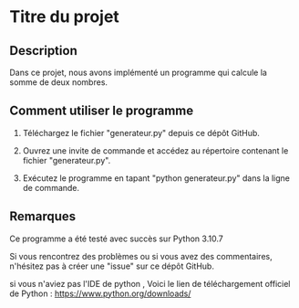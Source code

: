 # Titre du projet

## Description

Dans ce projet, nous avons implémenté un programme qui calcule la somme de deux nombres.

## Comment utiliser le programme

1. Téléchargez le fichier "generateur.py" depuis ce dépôt GitHub.

2. Ouvrez une invite de commande et accédez au répertoire contenant le fichier "generateur.py".

3. Exécutez le programme en tapant "python generateur.py" dans la ligne de commande.


## Remarques

Ce programme a été testé avec succès sur Python 3.10.7

Si vous rencontrez des problèmes ou si vous avez des commentaires, n'hésitez pas à créer une "issue" sur ce dépôt GitHub.

si vous n'aviez pas l'IDE de python , Voici le lien de téléchargement officiel de Python : https://www.python.org/downloads/

